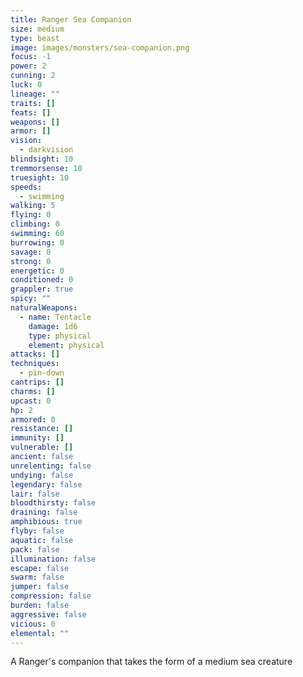 ```yaml
---
title: Ranger Sea Companion
size: medium
type: beast
image: images/monsters/sea-companion.png
focus: -1
power: 2
cunning: 2
luck: 0
lineage: ""
traits: []
feats: []
weapons: []
armor: []
vision:
  - darkvision
blindsight: 10
tremmorsense: 10
truesight: 10
speeds:
  - swimming
walking: 5
flying: 0
climbing: 0
swimming: 60
burrowing: 0
savage: 0
strong: 0
energetic: 0
conditioned: 0
grappler: true
spicy: ""
naturalWeapons:
  - name: Tentacle
    damage: 1d6
    type: physical
    element: physical
attacks: []
techniques:
  - pin-down
cantrips: []
charms: []
upcast: 0
hp: 2
armored: 0
resistance: []
immunity: []
vulnerable: []
ancient: false
unrelenting: false
undying: false
legendary: false
lair: false
bloodthirsty: false
draining: false
amphibious: true
flyby: false
aquatic: false
pack: false
illumination: false
escape: false
swarm: false
jumper: false
compression: false
burden: false
aggressive: false
vicious: 0
elemental: ""
---
```


A Ranger's companion that takes the form of a medium sea creature